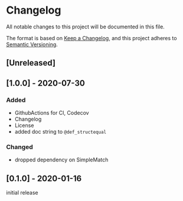 # Changelog
All notable changes to this project will be documented in this file.

The format is based on [Keep a Changelog](https://keepachangelog.com/en/1.0.0/),
and this project adheres to [Semantic Versioning](https://semver.org/spec/v2.0.0.html).

## [Unreleased]

## [1.0.0] - 2020-07-30
### Added
- GithubActions for CI, Codecov
- Changelog
- License
- added doc string to `@def_structequal`
### Changed
- dropped dependency on SimpleMatch

## [0.1.0] - 2020-01-16
initial release
